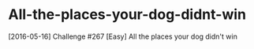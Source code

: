 # All-the-places-your-dog-didnt-win
[2016-05-16] Challenge #267 [Easy] All the places your dog didn't win
